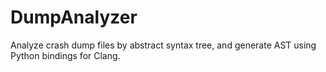 # DumpAnalyzer
Analyze crash dump files by abstract syntax tree, and generate AST using Python bindings for Clang.

